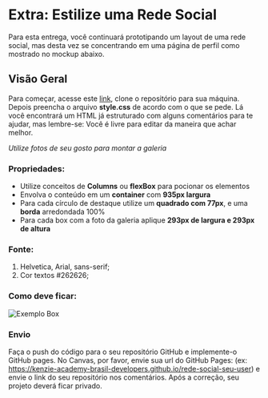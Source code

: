 # Extra: Estilize uma Rede Social

Para esta entrega, você continuará prototipando um layout de uma rede social, mas desta vez se concentrando em uma página de perfil como mostrado no mockup abaixo.

## Visão Geral

Para começar, acesse este [link](https://classroom.github.com/a/f1KENiG0), clone o repositório para sua máquina. Depois preencha o arquivo **style.css** de acordo com o que se pede.
Lá você encontrará um HTML já estruturado com alguns comentários para te ajudar, mas lembre-se:
Você é livre para editar da maneira que achar melhor.

_Utilize fotos de seu gosto para montar a galeria_

### Propriedades:

- Utilize conceitos de **Columns** ou **flexBox** para pocionar os elementos
- Envolva o conteúdo em um **container** com **935px largura**
- Para cada círculo de destaque utilize um **quadrado com 77px**, e uma **borda** arredondada 100%
- Para cada box com a foto da galeria aplique **293px de largura e 293px de altura**

### Fonte:

1. Helvetica, Arial, sans-serif;
2. Cor textos #262626;

### Como deve ficar:

![Exemplo Box](https://files-kenzie-academy-brasil.s3.amazonaws.com/q1/sprint2/entrega-Estilizar-um-Layout-de-uma-plataforma-de-streaming/rating-stylize-extra-social-network.png)

### Envio

Faça o push do código para o seu repositório GitHub e implemente-o GitHub pages. No Canvas, por favor, envie sua url do GitHub Pages:
(ex: https://kenzie-academy-brasil-developers.github.io/rede-social-seu-user) e envie o link do seu repositório nos comentários. Após a correção, seu projeto deverá ficar privado.
